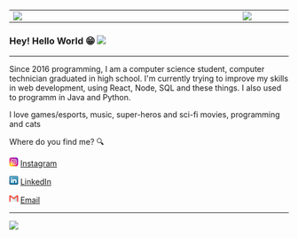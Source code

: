 <!--
![capa github](https://github.com/leticiadasilva/leticiadasilva/blob/main/images/Capa_github.png)  
-->

<center>
  <table>
    <tr>
        <td><img width="400px" align="left" src="https://github-readme-stats.vercel.app/api/top-langs/?username=KozielGPC&hide=html&layout=compact&theme=dark" /></td>
        <td><img width="495px" align="left" src="https://github-readme-stats.vercel.app/api?username=KozielGPC&theme=dark"/></td>
    </tr>   
  </table>
</center>  

### Hey! Hello World 😁 <img src="https://github.com/leticiadasilva/leticiadasilva/blob/main/images/Hi.gif" width="30px">

---

Since 2016 programming, I am a computer science student, computer technician graduated in high school. 
I'm currently trying to improve my skills in web development, using React, Node, SQL and these things. I also used to programm in Java and Python.



I love games/esports, music, super-heros and sci-fi movies, programming and cats 

Where do you find me? :mag:  

<a href="https://www.instagram.com/marciogpc/"><img src="https://github.com/KozielGPC/KozielGPC/blob/main/images/instagram.png" width="16"></img></a> [Instagram](https://www.instagram.com/marciogpc/)  

<a href="https://www.linkedin.com/in/marciogpc/"><img src="https://github.com/KozielGPC/KozielGPC/blob/main/images/linkedin.png" width="16"></img></a> [LinkedIn](https://www.linkedin.com/in/marciogpc/)  

<a href="mailto:gpcgabriel0@gmail.com"><img src="https://github.com/KozielGPC/KozielGPC/blob/main/images/email.png" width="16"></img></a> [Email](mailto:gpcgabriel0@gmail.com)  

---  

![](https://komarev.com/ghpvc/?username=KozielGPC&color=blue&style=flat)
